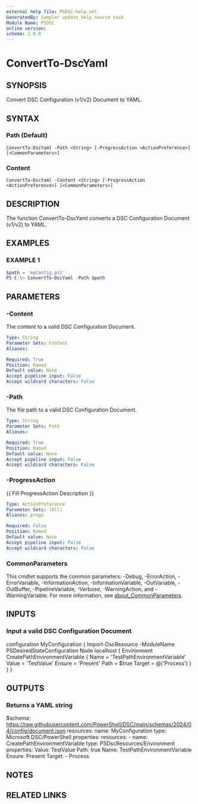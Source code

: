 ```yaml
---
external help file: PSDSC-help.xml
GeneratedBy: Sampler update_help_source task
Module Name: PSDSC
online version:
schema: 2.0.0
---
```


# ConvertTo-DscYaml

## SYNOPSIS
Convert DSC Configuration (v1/v2) Document to YAML.

## SYNTAX

### Path (Default)
```
ConvertTo-DscYaml -Path <String> [-ProgressAction <ActionPreference>] [<CommonParameters>]
```

### Content
```
ConvertTo-DscYaml -Content <String> [-ProgressAction <ActionPreference>] [<CommonParameters>]
```

## DESCRIPTION
The function ConvertTo-DscYaml converts a DSC Configuration Document (v1/v2) to YAML.

## EXAMPLES

### EXAMPLE 1

```powershell
$path = 'myConfig.ps1'
PS C:\> ConvertTo-DscYaml -Path $path
```

## PARAMETERS

### -Content
The content to a valid DSC Configuration Document.

```yaml
Type: String
Parameter Sets: Content
Aliases:

Required: True
Position: Named
Default value: None
Accept pipeline input: False
Accept wildcard characters: False
```

### -Path
The file path to a valid DSC Configuration Document.

```yaml
Type: String
Parameter Sets: Path
Aliases:

Required: True
Position: Named
Default value: None
Accept pipeline input: False
Accept wildcard characters: False
```

### -ProgressAction
{{ Fill ProgressAction Description }}

```yaml
Type: ActionPreference
Parameter Sets: (All)
Aliases: proga

Required: False
Position: Named
Default value: None
Accept pipeline input: False
Accept wildcard characters: False
```

### CommonParameters
This cmdlet supports the common parameters: -Debug, -ErrorAction, -ErrorVariable, -InformationAction, -InformationVariable, -OutVariable, -OutBuffer, -PipelineVariable, -Verbose, -WarningAction, and -WarningVariable. For more information, see [about_CommonParameters](http://go.microsoft.com/fwlink/?LinkID=113216).

## INPUTS

### Input a valid DSC Configuration Document
configuration MyConfiguration {
    Import-DscResource -ModuleName PSDesiredStateConfiguration
    Node localhost
    {
        Environment CreatePathEnvironmentVariable
        {
            Name = 'TestPathEnvironmentVariable'
            Value = 'TestValue'
            Ensure = 'Present'
            Path = $true
            Target = @('Process')
        }
    }
}
## OUTPUTS

### Returns a YAML string
$schema: https://raw.githubusercontent.com/PowerShell/DSC/main/schemas/2024/04/config/document.json
resources:
    name: MyConfiguration
    type: Microsoft.DSC/PowerShell
    properties:
        resources:
        - name: CreatePathEnvironmentVariable
        type: PSDscResources/Environment
        properties:
            Value: TestValue
            Path: true
            Name: TestPathEnvironmentVariable
            Ensure: Present
            Target:
            - Process
## NOTES

## RELATED LINKS
